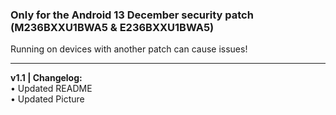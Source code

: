 ### Only for the Android 13 December security patch (M236BXXU1BWA5 & E236BXXU1BWA5)
Running on devices with another patch can cause issues!

---
<b>v1.1 | Changelog:</b>
<br/>• Updated README
<br/>• Updated Picture